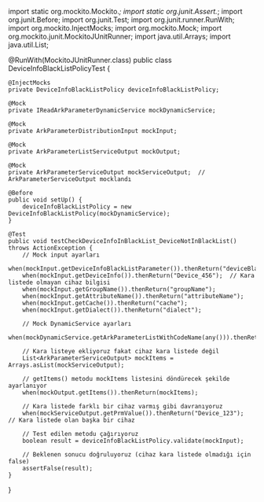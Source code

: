 import static org.mockito.Mockito.*;
import static org.junit.Assert.*;
import org.junit.Before;
import org.junit.Test;
import org.junit.runner.RunWith;
import org.mockito.InjectMocks;
import org.mockito.Mock;
import org.mockito.junit.MockitoJUnitRunner;
import java.util.Arrays;
import java.util.List;

@RunWith(MockitoJUnitRunner.class)
public class DeviceInfoBlackListPolicyTest {

    @InjectMocks
    private DeviceInfoBlackListPolicy deviceInfoBlackListPolicy;

    @Mock
    private IReadArkParameterDynamicService mockDynamicService;

    @Mock
    private ArkParameterDistributionInput mockInput;

    @Mock
    private ArkParameterListServiceOutput mockOutput;

    @Mock
    private ArkParameterServiceOutput mockServiceOutput;  // ArkParameterServiceOutput mocklandı

    @Before
    public void setUp() {
        deviceInfoBlackListPolicy = new DeviceInfoBlackListPolicy(mockDynamicService);
    }

    @Test
    public void testCheckDeviceInfoInBlackList_DeviceNotInBlackList() throws ActionException {
        // Mock input ayarları
        when(mockInput.getDeviceInfoBlackListParameter()).thenReturn("deviceBlackListParam");
        when(mockInput.getDeviceInfo()).thenReturn("Device_456");  // Kara listede olmayan cihaz bilgisi
        when(mockInput.getGroupName()).thenReturn("groupName");
        when(mockInput.getAttributeName()).thenReturn("attributeName");
        when(mockInput.getCache()).thenReturn("cache");
        when(mockInput.getDialect()).thenReturn("dialect");

        // Mock DynamicService ayarları
        when(mockDynamicService.getArkParameterListWithCodeName(any())).thenReturn(mockOutput);

        // Kara listeye ekliyoruz fakat cihaz kara listede değil
        List<ArkParameterServiceOutput> mockItems = Arrays.asList(mockServiceOutput);

        // getItems() metodu mockItems listesini döndürecek şekilde ayarlanıyor
        when(mockOutput.getItems()).thenReturn(mockItems);

        // Kara listede farklı bir cihaz varmış gibi davranıyoruz
        when(mockServiceOutput.getPrmValue()).thenReturn("Device_123");  // Kara listede olan başka bir cihaz

        // Test edilen metodu çağırıyoruz
        boolean result = deviceInfoBlackListPolicy.validate(mockInput);

        // Beklenen sonucu doğruluyoruz (cihaz kara listede olmadığı için false)
        assertFalse(result);
    }
}
